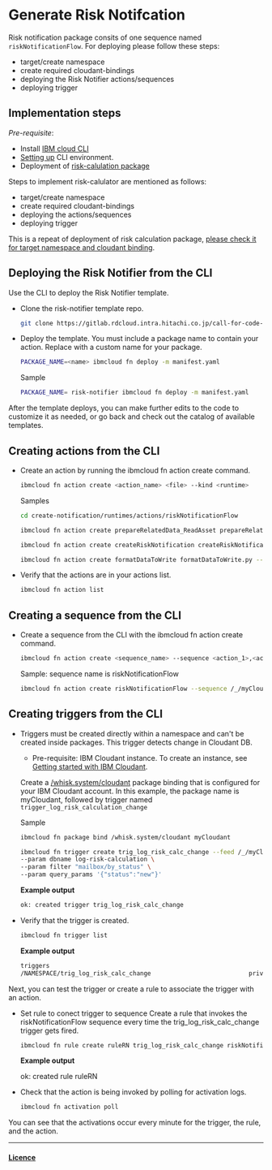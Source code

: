# Generate Risk Notifcation

Risk notification package consits of one sequence named <code>riskNotificationFlow</code>. For deploying please follow these steps:

- target/create namespace
- create required cloudant-bindings
- deploying the Risk Notifier actions/sequences
- deploying trigger 

## Implementation steps
*Pre-requisite*:

- Install [IBM cloud CLI](https://cloud.ibm.com/docs/openwhisk?topic=openwhisk-cli_install)
- [Setting up](https://cloud.ibm.com/docs/cli?topic=cli-getting-started) CLI environment.
- Deployment of [risk-calulation package](risk-calculator)

Steps to implement risk-calulator are mentioned as follows:

- target/create namespace
- create required cloudant-bindings
- deploying the actions/sequences
- deploying trigger 

This is a repeat of deployment of risk calculation package, [please check it for target namespace and cloudant binding](risk-calculator).

## Deploying the Risk Notifier from the CLI

Use the CLI to deploy the Risk Notifier template.

- Clone the risk-notifier template repo.

    ```sh
    git clone https://gitlab.rdcloud.intra.hitachi.co.jp/call-for-code-2020/covid-19/cloud-functons/risk-notifier.git

    ```

- Deploy the template. You must include a package name to contain your action. Replace <name> with a custom name for your package.

    ```sh
    PACKAGE_NAME=<name> ibmcloud fn deploy -m manifest.yaml
    ```

    Sample

    ```sh
    PACKAGE_NAME= risk-notifier ibmcloud fn deploy -m manifest.yaml
    ```

After the template deploys, you can make further edits to the code to customize it as needed, or go back and check out the catalog of available templates.

## Creating actions from the CLI

- Create an action by running the ibmcloud fn action create command.

    ```sh
    ibmcloud fn action create <action_name> <file> --kind <runtime>
    ```

    Samples

    ```sh
    cd create-notification/runtimes/actions/riskNotificationFlow

    ibmcloud fn action create prepareRelatedData_ReadAsset prepareRelatedData_ReadAsset.py --kind python:3.7

    ibmcloud fn action create createRiskNotification createRiskNotification.py --kind python:3.7

    ibmcloud fn action create formatDataToWrite formatDataToWrite.py --kind python:3.7
    ```

- Verify that the actions are in your actions list.

    ```sh
    ibmcloud fn action list
    ```

## Creating a sequence from the CLI

- Create a sequence from the CLI with the ibmcloud fn action create command.

    ```sh
    ibmcloud fn action create <sequence_name> --sequence <action_1>,<action_2>
    ```

    Sample: sequence name is riskNotificationFlow

    ```sh
    ibmcloud fn action create riskNotificationFlow --sequence /_/myCloudant/read,prepareRelatedData_ReadAsset,createRiskNotification,formatDataToWrite,/_/myCloudant/write
    ```

## Creating triggers from the CLI

- Triggers must be created directly within a namespace and can't be created inside packages. This trigger detects change in Cloudant DB.

    - Pre-requisite: IBM Cloudant instance. To create an instance, see [Getting started with IBM Cloudant](https://cloud.ibm.com/docs/Cloudant?topic=Cloudant-getting-started-with-cloudant).

    Create a [/whisk.system/cloudant]((https://cloud.ibm.com/docs/openwhisk?topic=openwhisk-pkg_cloudant)) package binding that is configured for your IBM Cloudant account. In this example, the package name is myCloudant, followed by trigger named <code> trigger_log_risk_calculation_change </code>

    Sample

    ```sh
    ibmcloud fn package bind /whisk.system/cloudant myCloudant

    ibmcloud fn trigger create trig_log_risk_calc_change --feed /_/myCloudant/changes \
    --param dbname log-risk-calculation \
    --param filter "mailbox/by_status" \
    --param query_params '{"status":"new"}'
    ```

    **Example output**

    ```sh
    ok: created trigger trig_log_risk_calc_change
    ```

- Verify that the trigger is created.

    ```sh
    ibmcloud fn trigger list
    ```

    **Example output**

    ```sh
    triggers
    /NAMESPACE/trig_log_risk_calc_change                           private
    ```

Next, you can test the trigger or create a rule to associate the trigger with an action.

- Set rule to conect trigger to sequence
Create a rule that invokes the riskNotificationFlow sequence every time the trig_log_risk_calc_change trigger gets fired.

    ```sh
    ibmcloud fn rule create ruleRN trig_log_risk_calc_change riskNotificationFlow
    ```

    **Example output**

    ok: created rule ruleRN

- Check that the action is being invoked by polling for activation logs.

    ```sh
    ibmcloud fn activation poll
    ```

You can see that the activations occur every minute for the trigger, the rule, and the action.

---------
#### [Licence](./LICENSE.txt)

